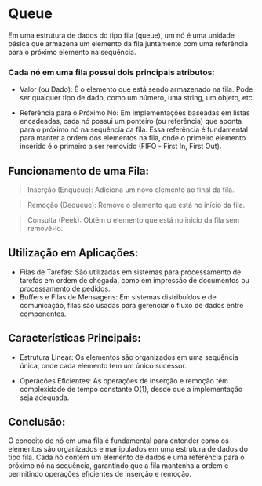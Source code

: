 # Queue

Em uma estrutura de dados do tipo fila (queue), um nó é uma unidade básica que armazena um elemento da fila juntamente com uma referência para o próximo elemento na sequência. 

### Cada nó em uma fila possui dois principais atributos:

- Valor (ou Dado): É o elemento que está sendo armazenado na fila. Pode ser qualquer tipo de dado, como um número, uma string, um objeto, etc.


- Referência para o Próximo Nó: Em implementações baseadas em listas encadeadas, cada nó possui um ponteiro (ou referência) que aponta para o próximo nó na sequência da fila. Essa referência é fundamental para manter a ordem dos elementos na fila, onde o primeiro elemento inserido é o primeiro a ser removido (FIFO - First In, First Out).

## Funcionamento de uma Fila:

> Inserção (Enqueue): Adiciona um novo elemento ao final da fila.

> Remoção (Dequeue): Remove o elemento que está no início da fila.

> Consulta (Peek): Obtém o elemento que está no início da fila sem removê-lo.

## Utilização em Aplicações:

- Filas de Tarefas: São utilizadas em sistemas para processamento de tarefas em ordem de chegada, como em impressão de documentos ou processamento de pedidos.
- Buffers e Filas de Mensagens: Em sistemas distribuídos e de comunicação, filas são usadas para gerenciar o fluxo de dados entre componentes.

## Características Principais:
- Estrutura Linear: Os elementos são organizados em uma sequência única, onde cada elemento tem um único sucessor.

- Operações Eficientes: As operações de inserção e remoção têm complexidade de tempo constante O(1), desde que a implementação seja adequada.

## Conclusão:
O conceito de nó em uma fila é fundamental para entender como os elementos são organizados e manipulados em uma estrutura de dados do tipo fila. Cada nó contém um elemento de dados e uma referência para o próximo nó na sequência, garantindo que a fila mantenha a ordem e permitindo operações eficientes de inserção e remoção.